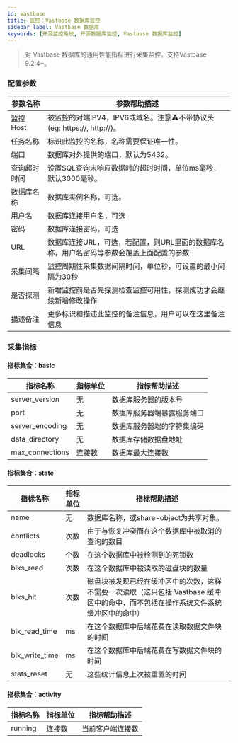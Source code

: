 ```yaml
---
id: vastbase  
title: 监控：Vastbase 数据库监控      
sidebar_label: Vastbase 数据库   
keywords: [开源监控系统, 开源数据库监控, Vastbase 数据库监控]
---
```


> 对 Vastbase 数据库的通用性能指标进行采集监控。支持Vastbase 9.2.4+。

### 配置参数

|  参数名称  |                        参数帮助描述                        |
|--------|------------------------------------------------------|
| 监控Host | 被监控的对端IPV4，IPV6或域名。注意⚠️不带协议头(eg: https://, http://)。 |
| 任务名称   | 标识此监控的名称，名称需要保证唯一性。                                  |
| 端口     | 数据库对外提供的端口，默认为5432。                                  |
| 查询超时时间 | 设置SQL查询未响应数据时的超时时间，单位ms毫秒，默认3000毫秒。                  |
| 数据库名称  | 数据库实例名称，可选。                                          |
| 用户名    | 数据库连接用户名，可选                                          |
| 密码     | 数据库连接密码，可选                                           |
| URL    | 数据库连接URL，可选，若配置，则URL里面的数据库名称，用户名密码等参数会覆盖上面配置的参数      |
| 采集间隔   | 监控周期性采集数据间隔时间，单位秒，可设置的最小间隔为30秒                       |
| 是否探测   | 新增监控前是否先探测检查监控可用性，探测成功才会继续新增修改操作                     |
| 描述备注   | 更多标识和描述此监控的备注信息，用户可以在这里备注信息                          |

### 采集指标

#### 指标集合：basic

|      指标名称       | 指标单位 |    指标帮助描述     |
|-----------------|------|---------------|
| server_version  | 无    | 数据库服务器的版本号    |
| port            | 无    | 数据库服务器端暴露服务端口 |
| server_encoding | 无    | 数据库服务器端的字符集编码 |
| data_directory  | 无    | 数据库存储数据盘地址    |
| max_connections | 连接数  | 数据库最大连接数      |

#### 指标集合：state

|      指标名称      | 指标单位 |                                  指标帮助描述                                  |
|----------------|------|--------------------------------------------------------------------------|
| name           | 无    | 数据库名称，或share-object为共享对象。                                                |
| conflicts      | 次数   | 由于与恢复冲突而在这个数据库中被取消的查询的数目                                                 |
| deadlocks      | 个数   | 在这个数据库中被检测到的死锁数                                                          |
| blks_read      | 次数   | 在这个数据库中被读取的磁盘块的数量                                                        |
| blks_hit       | 次数   | 磁盘块被发现已经在缓冲区中的次数，这样不需要一次读取（这只包括 Vastbase 缓冲区中的命中，而不包括在操作系统文件系统缓冲区中的命中） |
| blk_read_time  | ms   | 在这个数据库中后端花费在读取数据文件块的时间                                                   |
| blk_write_time | ms   | 在这个数据库中后端花费在写数据文件块的时间                                                    |
| stats_reset    | 无    | 这些统计信息上次被重置的时间                                                           |

#### 指标集合：activity

|  指标名称   | 指标单位 |  指标帮助描述  |
|---------|------|----------|
| running | 连接数  | 当前客户端连接数 |

